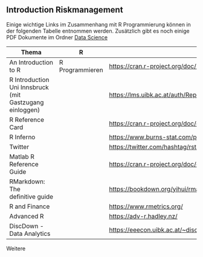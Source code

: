 
## Introduction Riskmanagement    

Einige wichtige Links im Zusammenhang mit R Programmierung können in der folgenden Tabelle entnommen werden. Zusätzlich gibt es noch einige PDF Dokumente im Ordner [Data Science](http://www.sampleurl.com)

|Thema|R|Link|
|----------------------|-------|------|
|An Introduction to R|R Programmieren|<https://cran.r-project.org/doc/manuals/r-release/R-intro.pdf>|
|R Introduction Uni Innsbruck (mit Gastzugang einloggen)||<https://lms.uibk.ac.at/auth/RepositoryEntry/3836444682/CourseNode/91410648382892>|
|R Reference Card||<https://cran.r-project.org/doc/contrib/Baggott-refcard-v2.pdf>|
|R Inferno||<https://www.burns-stat.com/pages/Tutor/R_inferno.pdf>|
|Twitter||<https://twitter.com/hashtag/rstats?src=hash&lang=de>|
|Matlab R Reference Guide||<https://cran.r-project.org/doc/contrib/Hiebeler-matlabR.pdf>|
|RMarkdown: The definitive guide||<https://bookdown.org/yihui/rmarkdown/ >|
|R and Finance||<https://www.rmetrics.org/>|
|Advanced R||<https://adv-r.hadley.nz/>|
|DiscDown - Data Analytics||<https://eeecon.uibk.ac.at/~discdown/index.php>|


Weitere 
